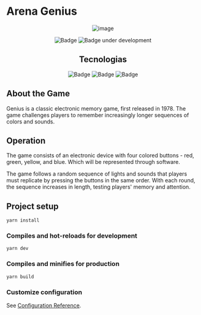 # Arena Genius

<div align="center">

![image](https://github.com/HederAlves/arena-genius/assets/83372052/cec712b9-a67d-44ef-9ba5-41b38e4778ad)

![Badge](https://img.shields.io/badge/Developer-HederAlves-%237159c1?style=for-the-badge&logo=ghost)
![Badge under development](http://img.shields.io/static/v1?label=STATUS&message=UNDER%20DEVELOPMENT&color=GREEN&style=for-the-badge)

</div>

<div align="center">

## Tecnologias

![Badge](https://img.shields.io/badge/Vue%20js-35495E?style=for-the-badge&logo=vuedotjs&logoColor=4FC08D)
![Badge](https://img.shields.io/badge/Vite-B73BFE?style=for-the-badge&logo=vite&logoColor=FFD62E)
![Badge](https://img.shields.io/badge/Yarn-2C8EBB?style=for-the-badge&logo=yarn&logoColor=white)

</div>

## About the Game

Genius is a classic electronic memory game, first released in 1978. The game challenges players to remember increasingly longer sequences of colors and sounds.

## Operation

The game consists of an electronic device with four colored buttons - red, green, yellow, and blue. Which will be represented through software.

The game follows a random sequence of lights and sounds that players must replicate by pressing the buttons in the same order. With each round, the sequence increases in length, testing players' memory and attention.

## Project setup

```
yarn install
```

### Compiles and hot-reloads for development

```
yarn dev
```

### Compiles and minifies for production

```
yarn build
```

### Customize configuration

See [Configuration Reference](https://cli.vuejs.org/config/).
